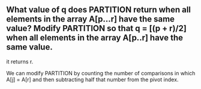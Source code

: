## What value of q does PARTITION return when all elements in the array A[p…r] have the same value? Modify PARTITION so that q = [(p + r)/2] when all elements in the array A[p..r] have the same value.

it returns r.

We can modify PARTITION by counting the number of comparisons in which A[j] = A[r] and then subtracting half that number from the pivot index.
